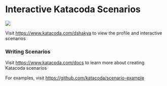 # Interactive Katacoda Scenarios

[![](http://shields.katacoda.com/katacoda/dshakya/count.svg)](https://www.katacoda.com/dshakya "Get your profile on Katacoda.com")

Visit https://www.katacoda.com/dshakya to view the profile and interactive scenarios

### Writing Scenarios
Visit https://www.katacoda.com/docs to learn more about creating Katacoda scenarios

For examples, visit https://github.com/katacoda/scenario-example
